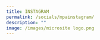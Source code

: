 ```yaml
---
title: INSTAGRAM
permalink: /socials/mpainstagram/
description: ""
image: /images/microsite logo.png
---
```

